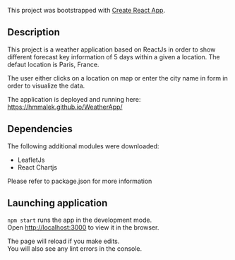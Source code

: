 This project was bootstrapped with [Create React App](https://github.com/facebook/create-react-app).

## Description

This project is a weather application based on ReactJs in order to show different  forecast key information of 5 days within a given a location. The defaut location is Paris, France.

The user either clicks on a location on map or enter the city name in form in order to visualize the data.

The application is deployed and running here: https://hmmalek.github.io/WeatherApp/

## Dependencies

The following additional modules were downloaded: 

 * LeafletJs <br/>
 * React Chartjs <br />

 Please refer to package.json for more information

## Launching application

`npm start`
runs the app in the development mode.<br />
Open [http://localhost:3000](http://localhost:3000) to view it in the browser.

The page will reload if you make edits.<br />
You will also see any lint errors in the console.


